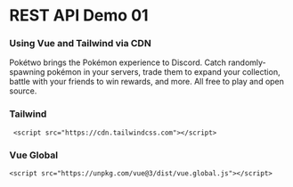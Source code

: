 # REST API Demo 01

### Using Vue and Tailwind via CDN

Pokétwo brings the Pokémon experience to Discord. Catch randomly-spawning pokémon in your servers, trade them to expand your collection, battle with your friends to win rewards, and more. All free to play and open source.

### Tailwind
```
 <script src="https://cdn.tailwindcss.com"></script>
```

### Vue Global
```
<script src="https://unpkg.com/vue@3/dist/vue.global.js"></script>
```